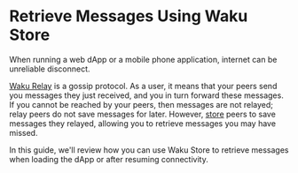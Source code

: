 # Retrieve Messages Using Waku Store

When running a web dApp or a mobile phone application,
internet can be unreliable disconnect.

[Waku Relay](https://rfc.vac.dev/spec/18/) is a gossip protocol.
As a user, it means that your peers send you messages they just received,
and you in turn forward these messages.
If you cannot be reached by your peers, then messages are not relayed;
relay peers do not save messages for later.
However, [store](https://rfc.vac.dev/spec/13/) peers to save messages they relayed,
allowing you to retrieve messages you may have missed.

In this guide, we'll review how you can use Waku Store to retrieve messages when loading the dApp
or after resuming connectivity.
